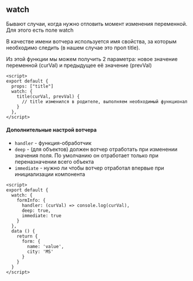 ## watch

Бывают случаи, когда нужно отловить момент изменения переменной. Для этого есть поле watch

В качестве имени вотчера используется имя свойства, за которым необходимо следить (в нашем случае это проп title).

Из этой функции мы можем получить 2 параметра: новое значение переменной (curVal) и предыдущее её значение (prevVal)

```
<script>
export default {
  props: ["title"]
  watch: {
    title(curVal, prevVal) {
      // title изменился в родителе, выполняем необходимый функционал
    }
  },
</script>
```

#### Дополнительные настрой вотчера

- `handler` - функция-обработчик
- `deep` - (для объектов) должен вотчер отработать при изменении значения поля. По умолчанию он отработает только при
  переназначении всего объекта
- `immediate` - нужно ли чтобы вотчер отработал впервые при инициализации компонента

```
<script>
export default {
  watch: {
    formInfo: {
      handler: (curVal) => console.log(curVal),
      deep: true,
      immediate: true
    }
  },
  data () {
    return {
      form: {
        name: 'value',
        city: 'MS'
      }
    }
  }
</script>
```
